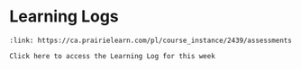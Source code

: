 # Learning Logs

```{card} Learning Log
:link: https://ca.prairielearn.com/pl/course_instance/2439/assessments

Click here to access the Learning Log for this week
```